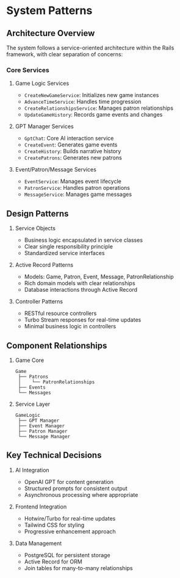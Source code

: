 # System Patterns

## Architecture Overview

The system follows a service-oriented architecture within the Rails framework, with clear separation of concerns:

### Core Services

1. Game Logic Services

   - `CreateNewGameService`: Initializes new game instances
   - `AdvanceTimeService`: Handles time progression
   - `CreateRelationshipsService`: Manages patron relationships
   - `UpdateGameHistory`: Records game events and changes

2. GPT Manager Services

   - `GptChat`: Core AI interaction service
   - `CreateEvent`: Generates game events
   - `CreateHistory`: Builds narrative history
   - `CreatePatrons`: Generates new patrons

3. Event/Patron/Message Services

   - `EventService`: Manages event lifecycle
   - `PatronService`: Handles patron operations
   - `MessageService`: Manages game messages

## Design Patterns

1. Service Objects

   - Business logic encapsulated in service classes
   - Clear single responsibility principle
   - Standardized service interfaces

2. Active Record Patterns

   - Models: Game, Patron, Event, Message, PatronRelationship
   - Rich domain models with clear relationships
   - Database interactions through Active Record

3. Controller Patterns

   - RESTful resource controllers
   - Turbo Stream responses for real-time updates
   - Minimal business logic in controllers

## Component Relationships

1. Game Core

   ```
   Game
    ├── Patrons
    │    └── PatronRelationships
    ├── Events
    └── Messages
   ```

2. Service Layer
   ```
   GameLogic
    ├── GPT Manager
    ├── Event Manager
    ├── Patron Manager
    └── Message Manager
   ```

## Key Technical Decisions

1. AI Integration

   - OpenAI GPT for content generation
   - Structured prompts for consistent output
   - Asynchronous processing where appropriate

2. Frontend Integration

   - Hotwire/Turbo for real-time updates
   - Tailwind CSS for styling
   - Progressive enhancement approach

3. Data Management

   - PostgreSQL for persistent storage
   - Active Record for ORM
   - Join tables for many-to-many relationships
